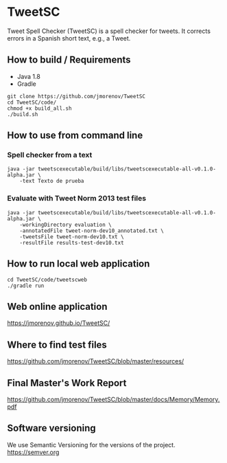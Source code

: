 # TweetSC
Tweet Spell Checker (TweetSC) is a spell checker for tweets. It corrects errors in a Spanish short text, e.g., a Tweet.

## How to build / Requirements

- Java 1.8
- Gradle

```
git clone https://github.com/jmorenov/TweetSC
cd TweetSC/code/
chmod +x build_all.sh
./build.sh

```

## How to use from command line
### Spell checker from a text
```
java -jar tweetscexecutable/build/libs/tweetscexecutable-all-v0.1.0-alpha.jar \
    -text Texto de prueba
```

### Evaluate with Tweet Norm 2013 test files
```
java -jar tweetscexecutable/build/libs/tweetscexecutable-all-v0.1.0-alpha.jar \
    -workingDirectory evaluation \
    -annotatedFile tweet-norm-dev10_annotated.txt \
    -tweetsFile tweet-norm-dev10.txt \
    -resultFile results-test-dev10.txt
```

## How to run local web application
```
cd TweetSC/code/tweetscweb
./gradle run
```

## Web online application

https://jmorenov.github.io/TweetSC/

## Where to find test files

https://github.com/jmorenov/TweetSC/blob/master/resources/

## Final Master's Work Report

https://github.com/jmorenov/TweetSC/blob/master/docs/Memory/Memory.pdf

## Software versioning

We use Semantic Versioning for the versions of the project. https://semver.org